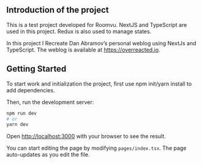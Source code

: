 ## Introduction of the project

This is a test project developed for Roomvu.
NextJS and TypeScript are used in this project. Redux is also used to manage states.

In this project I Recreate Dan Abramov’s personal weblog using NextJs and TypeScript. The weblog is available at
https://overreacted.io.

## Getting Started

To start work and initialization the project, first use npm init/yarn install to add dependencies.

Then, run the development server:

```bash
npm run dev
# or
yarn dev
```

Open [http://localhost:3000](http://localhost:3000) with your browser to see the result.

You can start editing the page by modifying `pages/index.tsx`. The page auto-updates as you edit the file.
